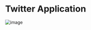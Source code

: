 # Twitter Application
![image](https://github.com/Polymathfaisal/Twitter-App/assets/116913225/d484d430-81dd-4a42-b9e9-b044d5369f03)
